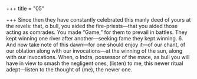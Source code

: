 +++
title = "05"

+++
Since then they have constantly celebrated this manly deed of yours at  the revels: that, o bull, you aided the fire-priests—that you aided those  acting as comrades.
You made “Game,” for them to prevail in battles.
They kept winning one river after another—seeking fame they kept winning. 6. And now take note of this dawn—for one should enjoy it—of our chant,  of our oblation along with our invocations—at the winning of the
sun, along with our invocations.
When, o Indra, possessor of the mace, as bull you will have in view to  smash the negligent ones,
(listen) to me, this newer ritual adept—listen to the thought of (me), the  newer one.